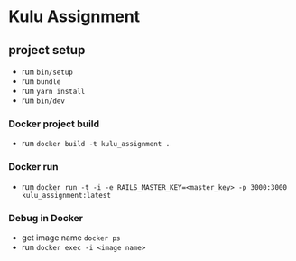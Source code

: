 # Kulu Assignment

## project setup

- run `bin/setup`
- run `bundle`
- run `yarn install`
- run `bin/dev`

### Docker project build

- run `docker build -t kulu_assignment .`

### Docker run

- run `docker run -t -i -e RAILS_MASTER_KEY=<master_key> -p 3000:3000 kulu_assignment:latest`

### Debug in Docker

- get image name `docker ps`
- run `docker exec -i <image name>`
